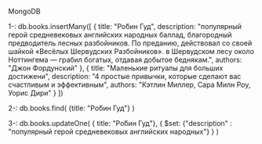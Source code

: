 MongoDB

1-:
db.books.insertMany([
    {
        title: "Ро́бин Гуд",
        description: "популярный герой средневековых английских народных баллад, благородный предводитель лесных разбойников. По преданию, действовал со своей шайкой «Весёлых Шервудских Разбойников». в Шервудском лесу около Ноттингема — грабил богатых, отдавая добытое беднякам.",
        authors: "Джон Фордунский"
    },
    {
        title: "Маленькие ритуалы для больших достижени",
        description: "4 простые привычки, которые сделают вас счастливым и эффективным",
        authors: "Кэтлин Миллер, Сара Милн Роу, Уорис Дири"
    }
])

2-:
db.books.find(
    {title: "Ро́бин Гуд"}
)

3-:
db.books.updateOne(
    { title: "Ро́бин Гуд"},
    { 
        $set: {"description" : "популярный герой средневековых английских народных"}
    }
)